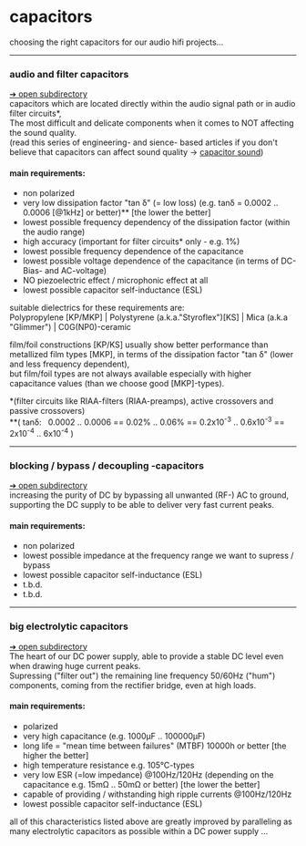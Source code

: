 # capacitors  
choosing the right capacitors for our audio hifi projects...  

----
### audio and filter capacitors  
<a href="audio and filter capacitors">➔ open subdirectory</a>  
capacitors which are located directly within the audio signal path or in audio filter circuits\*,  
The most difficult and delicate components when it comes to NOT affecting the sound quality.  
(read this series of engineering- and sience- based articles if you don't believe that capacitors can affect sound quality -> <a href="https://github.com/analoghifi/capacitors/tree/main/audio%20and%20filter%20capacitors/docs/capacitor%20sound">capacitor sound</a>)  
   
#### main requirements:
 - non polarized  
 - very low dissipation factor "tan δ" (= low loss) (e.g. tanδ = 0.0002 .. 0.0006 \[@1kHz\] or better)\*\* \[the lower the better\]
 - lowest possible frequency dependency of the dissipation factor (within the audio range)  
 - high accuracy (important for filter circuits\* only - e.g. 1%)  
 - lowest possible frequency dependence of the capacitance
 - lowest possible voltage dependence of the capacitance (in terms of DC-Bias- and AC-voltage)  
 - NO piezoelectric effect / microphonic effect at all
 - lowest possible capacitor self-inductance (ESL)

suitable dielectrics for these requirements are:  
Polypropylene \[KP/MKP\] | Polystyrene (a.k.a."Styroflex")\[KS\] | Mica (a.k.a "Glimmer") | C0G(NP0)-ceramic  

film/foil constructions \[KP/KS\] usually show better performance than metallized film types \[MKP\], in terms of the dissipation factor "tan δ" (lower and less frequency dependent),  
but film/foil types are not always available especially with higher capacitance values (than we choose good \[MKP\]-types).  
  
\*(filter circuits like RIAA-filters (RIAA-preamps), active crossovers and passive crossovers)  
\*\*( tanδ:&nbsp;&nbsp;&nbsp;0.0002 .. 0.0006 == 0.02% .. 0.06% == 0.2x10<sup>-3</sup> .. 0.6x10<sup>-3</sup> == 2x10<sup>-4</sup> .. 6x10<sup>-4</sup> )  

----
### blocking / bypass / decoupling -capacitors  
<a href="blocking or bypass capacitors">➔ open subdirectory</a>   
increasing the purity of DC by bypassing all unwanted (RF-) AC to ground,   
supporting the DC supply to be able to deliver very fast current peaks.  
#### main requirements:
 - non polarized  
 - lowest possible impedance at the frequency range we want to supress / bypass
 - lowest possible capacitor self-inductance (ESL)
 - t.b.d.
 - t.b.d.
----
### big electrolytic capacitors  
<a href="big electrolytic capacitors">➔ open subdirectory</a>   
The heart of our DC power supply, able to provide a stable DC level even when drawing huge current peaks.  
Supressing ("filter out") the remaining line frequency 50/60Hz ("hum") components, coming from the rectifier bridge, even at high loads.  
#### main requirements:
 - polarized  
 - very high capacitance (e.g. 1000µF .. 100000µF)
 - long life = \"mean time between failures\" (MTBF) 10000h or better \[the higher the better\]
 - high temperature resistance e.g. 105°C-types
 - very low ESR (=low impedance) @100Hz/120Hz (depending on the capacitance e.g. 15mΩ .. 50mΩ or better) \[the lower the better\]
 - capable of providing / withstanding high ripple currents @100Hz/120Hz  
 - lowest possible capacitor self-inductance (ESL)

all of this characteristics listed above are greatly improved by paralleling as many electrolytic capacitors as possible within a DC power supply ...  
